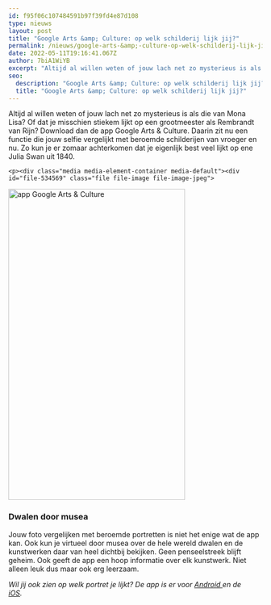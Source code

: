```yaml
---
id: f95f06c107484591b97f39fd4e87d108
type: nieuws
layout: post
title: "Google Arts &amp; Culture: op welk schilderij lijk jij?"
permalink: /nieuws/google-arts-&amp;-culture-op-welk-schilderij-lijk-jij/
date: 2022-05-11T19:16:41.067Z
author: 7biA1WiYB
excerpt: "Altijd al willen weten of jouw lach net zo mysterieus is als die van Mona Lisa? Of dat je misschien stiekem lijkt op een grootmeester als Rembrandt van Rijn? Download dan de app Google Arts &amp; Culture. Daarin zit nu een functie die jouw selfie vergelijkt met beroemde schilderijen van vroeger en nu. Zo kun je er zomaar achterkomen dat je eigenlijk best veel lijkt op ene Julia Swan uit 1840.  "
seo:
  description: "Google Arts &amp; Culture: op welk schilderij lijk jij?"
  title: "Google Arts &amp; Culture: op welk schilderij lijk jij?"
---
```

Altijd al willen weten of jouw lach net zo mysterieus is als die van Mona Lisa? Of dat je misschien stiekem lijkt op een grootmeester als Rembrandt van Rijn? Download dan de app Google Arts &amp; Culture. Daarin zit nu een functie die jouw selfie vergelijkt met beroemde schilderijen van vroeger en nu. Zo kun je er zomaar achterkomen dat je eigenlijk best veel lijkt op ene Julia Swan uit 1840.  

    <p><div class="media media-element-container media-default"><div id="file-534569" class="file file-image file-image-jpeg">

        
  
  <div class="content">
    <img alt="app Google Arts &amp; Culture" title="Screenshot: App Google Arts &amp; Culture" height="746" width="423" style="width: 350px; height: 617px;" class="media-element file-default" data-delta="1" src="https://7dagen.netlify.app/sites/default/files/screenshot%20app.jpg">  </div>

  
</div>
</div>
<h3>Dwalen door musea</h3>
<p>Jouw foto vergelijken met beroemde portretten is niet het enige wat de app kan. Ook kun je virtueel door musea over de hele wereld dwalen en de kunstwerken daar van heel dichtbij bekijken. Geen penseelstreek blijft geheim. Ook geeft de app een hoop informatie over elk kunstwerk. Niet alleen leuk dus maar ook erg leerzaam.</p>
<p><em>Wil jij ook zien op welk portret je lijkt? De app is er voor <a href="https://play.google.com/store/apps/details?id=com.google.android.apps.cultural&amp;hl=nl" target="_blank">Android </a>en de <a href="https://itunes.apple.com/nl/app/google-arts-culture/id1050970557?mt=8" target="_blank">iOS</a>.   </em></p>  
